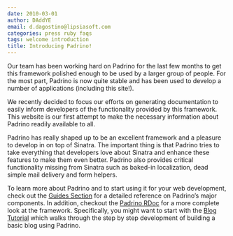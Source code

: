 ```yaml
---
date: 2010-03-01
author: DAddYE
email: d.dagostino@lipsiasoft.com
categories: press ruby faqs
tags: welcome introduction
title: Introducing Padrino!
---
```


Our team has been working hard on Padrino for the last few months to get this framework polished enough to be used by a larger group of people. For the most part, Padrino is now quite stable and has been used to develop a number of applications (including this site!).

We recently decided to focus our efforts on generating documentation to easily inform developers of the functionality provided by this framework. This website is our first attempt to make the necessary information about Padrino readily available to all.


Padrino has really shaped up to be an excellent framework and a pleasure to develop in on top of Sinatra. The important thing is that Padrino tries to take everything that developers love about Sinatra and enhance these features to make them even better. Padrino also provides critical functionality missing from Sinatra such as baked-in localization, dead simple mail delivery and form helpers.

To learn more about Padrino and to start using it for your web development, check out the [Guides Section](/guides) for a detailed reference on Padrino’s major components. In addition, checkout the [Padrino RDoc](/api) for a more complete look at the framework. Specifically, you might want to start with the [Blog Tutorial](/guides/blog-tutorial) which walks through the step by step development of building a basic blog using Padrino.

